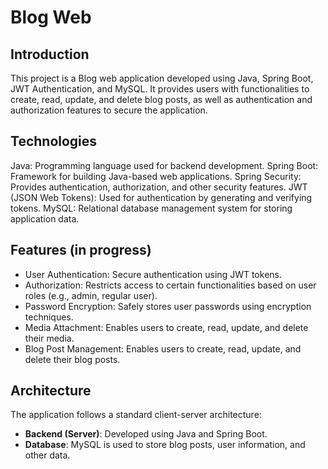 # Blog Web 
## Introduction
This project is a Blog web application developed using Java, Spring Boot, JWT Authentication, and MySQL. It provides users with functionalities to create, read, update, and delete blog posts, as well as authentication and authorization features to secure the application.

## Technologies
Java: Programming language used for backend development.
Spring Boot: Framework for building Java-based web applications.
Spring Security: Provides authentication, authorization, and other security features.
JWT (JSON Web Tokens): Used for authentication by generating and verifying tokens.
MySQL: Relational database management system for storing application data.

## Features (in progress)
- User Authentication: Secure authentication using JWT tokens.
- Authorization: Restricts access to certain functionalities based on user roles (e.g., admin, regular user).
- Password Encryption: Safely stores user passwords using encryption techniques.
- Media Attachment: Enables users to create, read, update, and delete their media.
- Blog Post Management: Enables users to create, read, update, and delete their blog posts.

## Architecture
The application follows a standard client-server architecture:
- **Backend (Server)**: Developed using Java and Spring Boot.
- **Database**: MySQL is used to store blog posts, user information, and other data.
